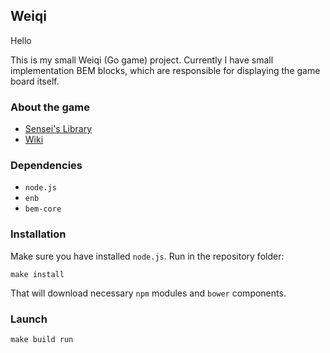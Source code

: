 ## Weiqi
Hello

This is my small Weiqi (Go game) project. Currently I have small implementation BEM blocks, which are responsible for displaying the game board itself.

### About the game
* [Sensei's Library](http://senseis.xmp.net/?Go)
* [Wiki](http://en.wikipedia.org/wiki/Go_(game))

### Dependencies
* `node.js`
* `enb`
* `bem-core`

### Installation
Make sure you have installed `node.js`. Run in the repository folder:
```
make install
```
That will download necessary `npm` modules and `bower` components.

### Launch
```
make build run
```
